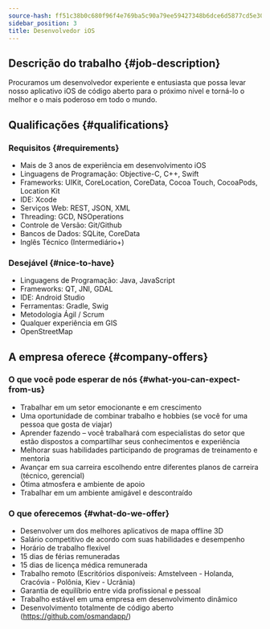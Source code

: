 ```yaml
---
source-hash: ff51c38b0c680f96f4e769ba5c90a79ee59427348b6dce6d5877cd5e30b74441
sidebar_position: 3
title: Desenvolvedor iOS
---
```


## Descrição do trabalho {#job-description}
Procuramos um desenvolvedor experiente e entusiasta que possa levar nosso aplicativo iOS de código aberto para o próximo nível e torná-lo o melhor e o mais poderoso em todo o mundo.

## Qualificações {#qualifications}

### Requisitos {#requirements}
- Mais de 3 anos de experiência em desenvolvimento iOS
- Linguagens de Programação: Objective-C, C++, Swift
- Frameworks: UIKit, CoreLocation, CoreData, Cocoa Touch, CocoaPods, Location Kit
- IDE: Xcode
- Serviços Web: REST, JSON, XML
- Threading: GCD, NSOperations
- Controle de Versão: Git/Github
- Bancos de Dados: SQLite, CoreData
- Inglês Técnico (Intermediário+)

### Desejável {#nice-to-have}
- Linguagens de Programação: Java, JavaScript
- Frameworks: QT, JNI, GDAL
- IDE: Android Studio
- Ferramentas: Gradle, Swig
- Metodologia Ágil / Scrum
- Qualquer experiência em GIS
- OpenStreetMap

## A empresa oferece {#company-offers}

### O que você pode esperar de nós {#what-you-can-expect-from-us}
- Trabalhar em um setor emocionante e em crescimento
- Uma oportunidade de combinar trabalho e hobbies (se você for uma pessoa que gosta de viajar)
- Aprender fazendo – você trabalhará com especialistas do setor que estão dispostos a compartilhar seus conhecimentos e experiência
- Melhorar suas habilidades participando de programas de treinamento e mentoria
- Avançar em sua carreira escolhendo entre diferentes planos de carreira (técnico, gerencial)
- Ótima atmosfera e ambiente de apoio
- Trabalhar em um ambiente amigável e descontraído

### O que oferecemos {#what-do-we-offer}
- Desenvolver um dos melhores aplicativos de mapa offline 3D
- Salário competitivo de acordo com suas habilidades e desempenho
- Horário de trabalho flexível
- 15 dias de férias remuneradas
- 15 dias de licença médica remunerada
- Trabalho remoto (Escritórios disponíveis: Amstelveen - Holanda, Cracóvia - Polônia, Kiev - Ucrânia)
- Garantia de equilíbrio entre vida profissional e pessoal
- Trabalho estável em uma empresa em desenvolvimento dinâmico
- Desenvolvimento totalmente de código aberto (https://github.com/osmandapp/)